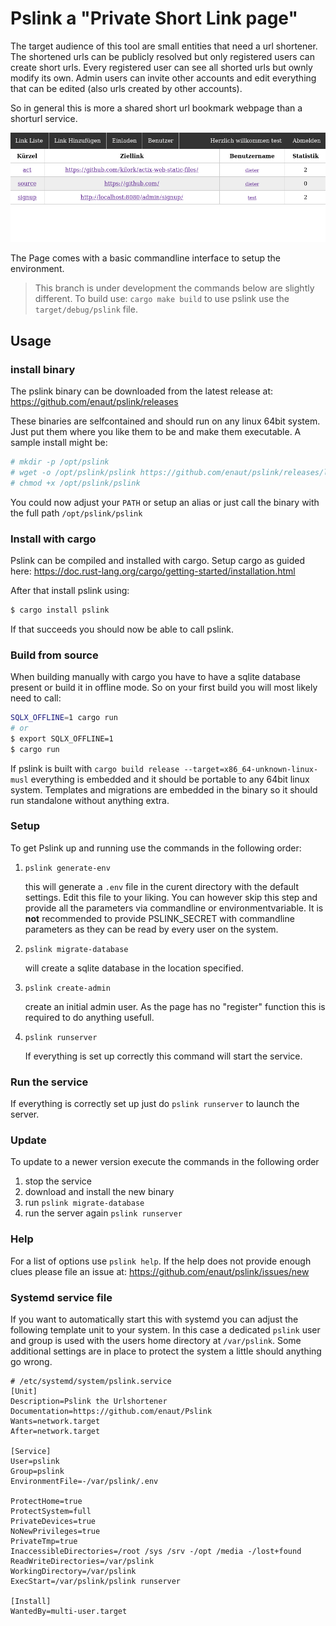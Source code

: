 # Pslink a "Private Short Link page"

The target audience of this tool are small entities that need a url shortener. The shortened urls can be publicly resolved but only registered users can create short urls. Every registered user can see all shorted urls but ownly modify its own. Admin users can invite other accounts and edit everything that can be edited (also urls created by other accounts).

So in general this is more a shared short url bookmark webpage than a shorturl service.

![Screenshot](./doc/img/pslinkscreenshot.png)

The Page comes with a basic commandline interface to setup the environment.

> This branch is under development the commands below are slightly different. To build use: `cargo make build` to use pslink use the `target/debug/pslink` file.

## Usage

### install binary

The pslink binary can be downloaded from the latest release at: https://github.com/enaut/pslink/releases

These binaries are selfcontained and should run on any linux 64bit system. Just put them where you like them to be and make them executable. A sample install might be:

```bash
# mkdir -p /opt/pslink
# wget -o /opt/pslink/pslink https://github.com/enaut/pslink/releases/latest/download/pslink.linux.64bit
# chmod +x /opt/pslink/pslink
```

You could now adjust your `PATH` or setup an alias or just call the binary with the full path `/opt/pslink/pslink`

### Install with cargo

Pslink can be compiled and installed with cargo. Setup cargo as guided here: https://doc.rust-lang.org/cargo/getting-started/installation.html

After that install pslink using:

```bash
$ cargo install pslink
```

If that succeeds you should now be able to call pslink.

### Build from source

When building manually with cargo you have to have a sqlite database present or build it in offline mode. So on your first build you will most likely need to call:

```bash
SQLX_OFFLINE=1 cargo run
# or
$ export SQLX_OFFLINE=1
$ cargo run
```

If pslink is built with `cargo build release --target=x86_64-unknown-linux-musl` everything is embedded and it should be portable to any 64bit linux system.
Templates and migrations are embedded in the binary so it should run standalone without anything extra.

### Setup

To get Pslink up and running use the commands in the following order:

1. `pslink generate-env`

    this will generate a `.env` file in the curent directory with the default settings. Edit this file to your liking. You can however skip this step and provide all the parameters via commandline or environmentvariable. It is **not** recommended to provide PSLINK_SECRET with commandline parameters as they can be read by every user on the system.
2. `pslink migrate-database`

    will create a sqlite database in the location specified.
3. `pslink create-admin`

    create an initial admin user. As the page has no "register" function this is required to do anything usefull.
4. `pslink runserver`

    If everything is set up correctly this command will start the service.

### Run the service

If everything is correctly set up just do `pslink runserver` to launch the server.

### Update

To update to a newer version execute the commands in the following order

1. stop the service
2. download and install the new binary
3. run `pslink migrate-database`
4. run the server again `pslink runserver`

### Help

For a list of options use `pslink help`. If the help does not provide enough clues please file an issue at: https://github.com/enaut/pslink/issues/new

### Systemd service file

If you want to automatically start this with systemd you can adjust the following template unit to your system. In this case a dedicated `pslink` user and group is used with the users home directory at `/var/pslink`. Some additional settings are in place to protect the system a little should anything go wrong.

```systemd
# /etc/systemd/system/pslink.service
[Unit]
Description=Pslink the Urlshortener
Documentation=https://github.com/enaut/Pslink
Wants=network.target
After=network.target

[Service]
User=pslink
Group=pslink
EnvironmentFile=-/var/pslink/.env

ProtectHome=true
ProtectSystem=full
PrivateDevices=true
NoNewPrivileges=true
PrivateTmp=true
InaccessibleDirectories=/root /sys /srv -/opt /media -/lost+found
ReadWriteDirectories=/var/pslink
WorkingDirectory=/var/pslink
ExecStart=/var/pslink/pslink runserver

[Install]
WantedBy=multi-user.target
```
